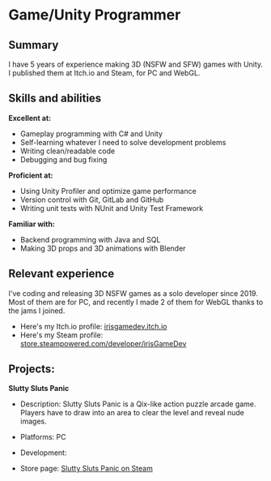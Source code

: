# Game/Unity Programmer

## Summary
I have 5 years of experience making 3D (NSFW and SFW) games with Unity. I published them at Itch.io and Steam, for PC and WebGL.


## Skills and abilities
**Excellent at:**
- Gameplay programming with C# and Unity
- Self-learning whatever I need to solve development problems
- Writing clean/readable code
- Debugging and bug fixing

**Proficient at:**
- Using Unity Profiler and optimize game performance
- Version control with Git, GitLab and GitHub
- Writing unit tests with NUnit and Unity Test Framework
  
**Familiar with:**
- Backend programming with Java and SQL
- Making 3D props and 3D animations with Blender


## Relevant experience
I've coding and releasing 3D NSFW games as a solo developer since 2019.
Most of them are for PC, and recently I made 2 of them for WebGL thanks to the
jams I joined.

- Here's my Itch.io profile: [irisgamedev.itch.io](https://irisgamedev.itch.io/)
- Here's my Steam profile: [store.steampowered.com/developer/irisGameDev](https://store.steampowered.com/developer/irisGameDev)


## Projects:
**Slutty Sluts Panic**
- Description:  Slutty Sluts Panic is a Qix-like action puzzle arcade game. Players have to draw into an area to clear the level and reveal nude images. 
- Platforms: PC
- Development:
  
- Store page: [Slutty Sluts Panic on Steam](https://store.steampowered.com/app/1775850/Slutty_Sluts_Panic/)
